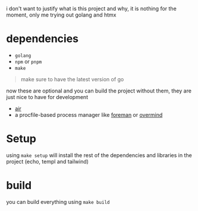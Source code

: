 i don't want to justify what is this project and why, it is nothing for the moment,
only me trying out golang and htmx

# dependencies
- `golang`
- `npm` or `pnpm`
- `make`

> make sure to have the latest version of go

now these are optional and you can build the project without them, they are just nice
to have for development
- [air](https://github.com/air-verse/air) 
- a procfile-based process manager like [foreman](https://github.com/ddollar/foreman)
or [overmind](https://github.com/DarthSim/overmind) 

# Setup
using `make setup` will install the rest of the dependencies and libraries in the
project (echo, templ and tailwind)

# build
you can build everything using `make build`

